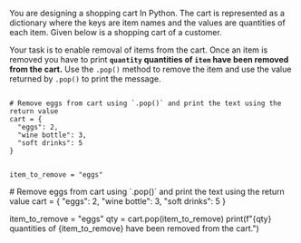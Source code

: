 You are designing a shopping cart In Python. The cart is represented as a dictionary where the keys are item names and the values are quantities of each item. Given below is a shopping cart of a customer.

Your task is to enable removal of items from the cart. Once an item is removed you have to print **`quantity` quantities of `item` have been removed from the cart.** Use the `.pop()` method to remove the item and use the value returned by `.pop()` to print the message.

<codeblock language="python" type="exercise" testMode="fixedInput">
<code>
# Remove eggs from cart using `.pop()` and print the text using the return value
cart = {
  "eggs": 2,
  "wine bottle": 3,
  "soft drinks": 5
}

item_to_remove = "eggs"
</code>

<solution>
# Remove eggs from cart using `.pop()` and print the text using the return value
cart = {
  "eggs": 2,
  "wine bottle": 3,
  "soft drinks": 5
}

item_to_remove = "eggs"
qty = cart.pop(item_to_remove)
print(f"{qty} quantities of {item_to_remove} have been removed from the cart.")
</solution>
</codeblock>